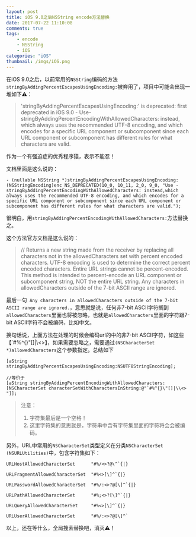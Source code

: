 ```yaml
---
layout: post
title: iOS 9.0之后NSString encode方法替换
date: 2017-07-22 11:10:08
comments: true
tags:
	- encode
	- NSString
	- iOS
categories: "iOS"
thumbnail: /imgs/iOS.png
---
```


在iOS 9.0之后，以前常用的`NSString`编码的方法`stringByAddingPercentEscapesUsingEncoding:`被弃用了，项目中可能会出现一堆如下⚠️：
>'stringByAddingPercentEscapesUsingEncoding:' is deprecated: first deprecated in iOS 9.0 - Use-stringByAddingPercentEncodingWithAllowedCharacters: instead, which always uses the recommended UTF-8 encoding, and which encodes for a specific URL component or subcomponent since each URL component or subcomponent has different rules for what characters are valid.


作为一个有强迫症的优秀程序猿，表示不能忍！

<!-- more -->

文档里面是这么说的：

```
- (nullable NSString *)stringByAddingPercentEscapesUsingEncoding:(NSStringEncoding)enc NS_DEPRECATED(10_0, 10_11, 2_0, 9_0, "Use -stringByAddingPercentEncodingWithAllowedCharacters: instead,which always uses the recommended UTF-8 encoding, and which encodes for a specific URL component or subcomponent since each URL component or subcomponent has different rules for what characters are valid.");
```

很明白，用`stringByAddingPercentEncodingWithAllowedCharacters:`方法替换之。

这个方法官方文档是这么说的：
>// Returns a new string made from the receiver by replacing all characters not in the allowedCharacters set with percent encoded characters. UTF-8 encoding is used to determine the correct percent encoded characters. Entire URL strings cannot be percent-encoded. This method is intended to percent-encode an URL component or subcomponent string, NOT the entire URL string. Any characters in allowedCharacters outside of the 7-bit ASCII range are ignored.

最后一句` Any characters in allowedCharacters outside of the 7-bit ASCII range are ignored.`，意思就是说，任何非7-bit ASCII字符搁到`allowedCharacters`里面也将被忽略，也就是`allowedCharacters`里面的字符跟7-bit ASCII字符不会被编码，比如中文。

换句话说，上面方法在处理的时候会编码url的中的非7-bit ASCII字符，如这些【\`#%^{}\"[]|\\<>】，如果需要忽略之，需要通过`(NSCharacterSet *)allowedCharacters`这个参数指定。总结如下

```
[aString stringByAddingPercentEscapesUsingEncoding:NSUTF8StringEncoding];

//等价于
[aString stringByAddingPercentEncodingWithAllowedCharacters:[NSCharacterSet characterSetWithCharactersInString:@"`#%^{}\"[]|\\<> "]];
```

>注意：
>1. 字符集最后是一个空格！
>2. 这里字符集的意思就是，字符串中含有字符集里面的字符将会会被编码。

另外，URL中常用的`NSCharacterSet`类型定义在分类`NSCharacterSet (NSURLUtilities)`中，包含字符集如下：

```
URLHostAllowedCharacterSet      "#%/<>?@\^`{|}

URLFragmentAllowedCharacterSet  "#%<>[\]^`{|}

URLPasswordAllowedCharacterSet  "#%/:<>?@[\]^`{|}

URLPathAllowedCharacterSet      "#%;<>?[\]^`{|}

URLQueryAllowedCharacterSet     "#%<>[\]^`{|}

URLUserAllowedCharacterSet      "#%/:<>?@[\]^`
```

以上，还在等什么，全局搜索替换吧，消灭⚠️！
